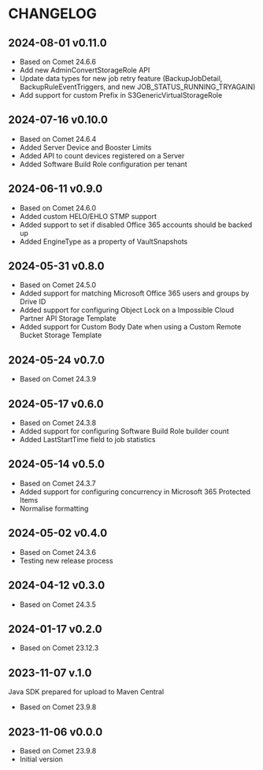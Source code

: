 # CHANGELOG

## 2024-08-01 v0.11.0

- Based on Comet 24.6.6
- Add new AdminConvertStorageRole API
- Update data types for new job retry feature (BackupJobDetail, BackupRuleEventTriggers, and new JOB_STATUS_RUNNING_TRYAGAIN)
- Add support for custom Prefix in S3GenericVirtualStorageRole

## 2024-07-16 v0.10.0

- Based on Comet 24.6.4
- Added Server Device and Booster Limits
- Added API to count devices registered on a Server
- Added Software Build Role configuration per tenant

## 2024-06-11 v0.9.0

- Based on Comet 24.6.0
- Added custom HELO/EHLO STMP support
- Added support to set if disabled Office 365 accounts should be backed up
- Added EngineType as a property of VaultSnapshots

## 2024-05-31 v0.8.0

- Based on Comet 24.5.0
- Added support for matching Microsoft Office 365 users and groups by Drive ID
- Added support for configuring Object Lock on a Impossible Cloud Partner API Storage Template
- Added support for Custom Body Date when using a Custom Remote Bucket Storage Template

## 2024-05-24 v0.7.0

- Based on Comet 24.3.9

## 2024-05-17 v0.6.0

- Based on Comet 24.3.8
- Added support for configuring Software Build Role builder count
- Added LastStartTime field to job statistics

## 2024-05-14 v0.5.0

- Based on Comet 24.3.7
- Added support for configuring concurrency in Microsoft 365 Protected Items
- Normalise formatting

## 2024-05-02 v0.4.0

- Based on Comet 24.3.6
- Testing new release process

## 2024-04-12 v0.3.0

- Based on Comet 24.3.5

## 2024-01-17 v0.2.0

- Based on Comet 23.12.3

## 2023-11-07 v.1.0

Java SDK prepared for upload to Maven Central
- Based on Comet 23.9.8

## 2023-11-06 v0.0.0

- Based on Comet 23.9.8
- Initial version


